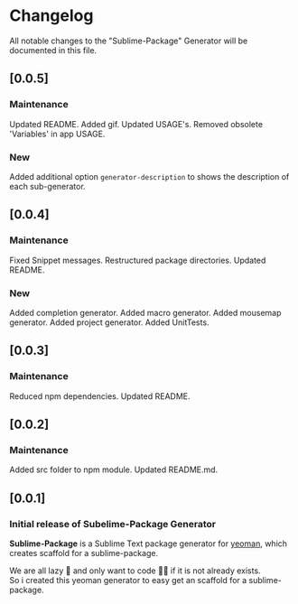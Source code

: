 # Changelog

All notable changes to the "Sublime-Package" Generator will be documented in this file.

## [0.0.5]

### Maintenance

Updated README.
Added gif.
Updated USAGE's. Removed obsolete 'Variables' in app USAGE.

### New

Added additional option `generator-description` to shows the description of each sub-generator.

## [0.0.4]

### Maintenance

Fixed Snippet messages.
Restructured package directories.
Updated README.

### New

Added completion generator.
Added macro generator.
Added mousemap generator.
Added project generator.
Added UnitTests.

## [0.0.3]

### Maintenance

Reduced npm dependencies.
Updated README.

## [0.0.2]

### Maintenance

Added src folder to npm module.
Updated README.md.

## [0.0.1]

### Initial release of Subelime-Package Generator

**Sublime-Package** is a Sublime Text package generator for [yeoman](https://yeoman.io/), which creates scaffold for a sublime-package.

We are all lazy 🦥 and only want to code 👨‍💻 if it is not already exists. \
So i created this yeoman generator to easy get an scaffold for a sublime-package.
